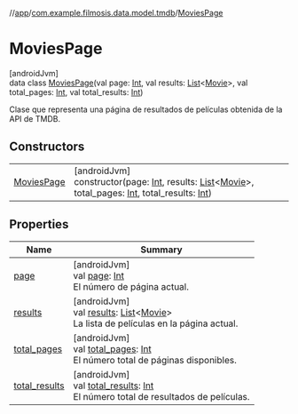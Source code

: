 //[app](../../../index.md)/[com.example.filmosis.data.model.tmdb](../index.md)/[MoviesPage](index.md)

# MoviesPage

[androidJvm]\
data class [MoviesPage](index.md)(val page: [Int](https://kotlinlang.org/api/latest/jvm/stdlib/kotlin/-int/index.html), val results: [List](https://kotlinlang.org/api/latest/jvm/stdlib/kotlin.collections/-list/index.html)&lt;[Movie](../-movie/index.md)&gt;, val total_pages: [Int](https://kotlinlang.org/api/latest/jvm/stdlib/kotlin/-int/index.html), val total_results: [Int](https://kotlinlang.org/api/latest/jvm/stdlib/kotlin/-int/index.html))

Clase que representa una página de resultados de películas obtenida de la API de TMDB.

## Constructors

| | |
|---|---|
| [MoviesPage](-movies-page.md) | [androidJvm]<br>constructor(page: [Int](https://kotlinlang.org/api/latest/jvm/stdlib/kotlin/-int/index.html), results: [List](https://kotlinlang.org/api/latest/jvm/stdlib/kotlin.collections/-list/index.html)&lt;[Movie](../-movie/index.md)&gt;, total_pages: [Int](https://kotlinlang.org/api/latest/jvm/stdlib/kotlin/-int/index.html), total_results: [Int](https://kotlinlang.org/api/latest/jvm/stdlib/kotlin/-int/index.html)) |

## Properties

| Name | Summary |
|---|---|
| [page](page.md) | [androidJvm]<br>val [page](page.md): [Int](https://kotlinlang.org/api/latest/jvm/stdlib/kotlin/-int/index.html)<br>El número de página actual. |
| [results](results.md) | [androidJvm]<br>val [results](results.md): [List](https://kotlinlang.org/api/latest/jvm/stdlib/kotlin.collections/-list/index.html)&lt;[Movie](../-movie/index.md)&gt;<br>La lista de películas en la página actual. |
| [total_pages](total_pages.md) | [androidJvm]<br>val [total_pages](total_pages.md): [Int](https://kotlinlang.org/api/latest/jvm/stdlib/kotlin/-int/index.html)<br>El número total de páginas disponibles. |
| [total_results](total_results.md) | [androidJvm]<br>val [total_results](total_results.md): [Int](https://kotlinlang.org/api/latest/jvm/stdlib/kotlin/-int/index.html)<br>El número total de resultados de películas. |
